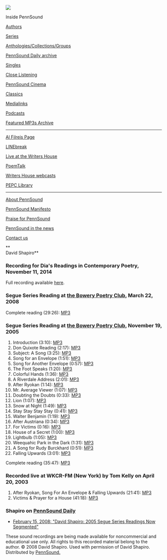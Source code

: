 ![](PennSound_flat.gif)

  

  
  

Inside PennSound

[Authors](authors.php)

[Series](series.php)

[Anthologies/Collections/Groups](anthologies.php)

[PennSound Daily archive](http://writing.upenn.edu/pennsound/daily)

[Singles](http://writing.upenn.edu/pennsound/singles)

[Close Listening](Close-Listening.php)

[PennSound Cinema](video.php)

[Classics](classics.php)

[Medialinks](http://writing.upenn.edu/wh/multimedia/medialinks/index.php)

[Podcasts](http://writing.upenn.edu/pennsound/podcasts.php)

[Featured MP3s Archive](featured-resources-archive.php)

------------------------------------------------------------------------

[Al Filreis Page](Filreis.html)

[LINEbreak](LINEbreak.html)

[Live at the Writers House](http://writing.upenn.edu/%7Ewh/involved/series/live/)

[PoemTalk](http://jacket2.org/content/poem-talk)

[Writers House webcasts](http://writing.upenn.edu/%7Ewh/webcasts/)

[PEPC
Library](http://writing.upenn.edu/pepc/contents.html)

------------------------------------------------------------------------

[About PennSound](http://writing.upenn.edu/pennsound/about.php)

[PennSound Manifesto](http://writing.upenn.edu/pennsound/manifesto.php)

<span class="quoted1">[Praise for PennSound](http://writing.upenn.edu/pennsound/praise.php)</span>

[PennSound in the news](http://writing.upenn.edu/pennsound/news)

[Contact us](mailto:pennsound@writing.upenn.edu)

**  
David Shapiro**

### Recording for Dia's Readings in Contemporary Poetry, November 11, 2014

Full recording available [here](http://www.diaart.org/media/watch-listen/david-shapiro-and-angelo-micah-olin-video-from-readings-in-contemporary-poetry/category/poetry-reading/media-type/video).

### Segue Series Reading at [the Bowery Poetry Club](Segue-BPC.html#3-26-08), March 22, 2008

Complete reading (29:26): [MP3](http://media.sas.upenn.edu/pennsound/authors/Shapiro/Shapiro-David_Segue-Series_BPC_3-22-08.mp3)

### Segue Series Reading at [the Bowery Poetry Club](Segue-BPC.html), November 19, 2005

1.  Introduction (3:10): [MP3](http://media.sas.upenn.edu/pennsound/authors/Shapiro/Segue_11-19-05/Shapiro-David_01_Intro_Segue_NY_11-19-05.mp3)
2.  Don Quixote Reading (2:17): [MP3](http://media.sas.upenn.edu/pennsound/authors/Shapiro/Segue_11-19-05/Shapiro-David_02_Don-Quixote_Segue_NY_11-19-05.mp3)
3.  Subject: A Song (3:25): [MP3](http://media.sas.upenn.edu/pennsound/authors/Shapiro/Segue_11-19-05/Shapiro-David_03_Subject_Segue_NY_11-19-05.mp3)
4.  Song for an Envelope (1:51): [MP3](http://media.sas.upenn.edu/pennsound/authors/Shapiro/Segue_11-19-05/Shapiro-David_04_Song-for-envelope_Segue_NY_11-19-05.mp3)
5.  Song for Another Envelope (0:57): [MP3](http://media.sas.upenn.edu/pennsound/authors/Shapiro/Segue_11-19-05/Shapiro-David_05_Song-for-another_Segue_NY_11-19-05.mp3)
6.  The Foot Speaks (1:20): [MP3](http://media.sas.upenn.edu/pennsound/authors/Shapiro/Segue_11-19-05/Shapiro-David_06_The-Foot_Segue_NY_11-19-05.mp3)
7.  Colorful Hands (1:36): [MP3](http://media.sas.upenn.edu/pennsound/authors/Shapiro/Segue_11-19-05/Shapiro-David_07_Colorful-Hands_Segue_NY_11-19-05.mp3)
8.  A Riverdale Address (2:01): [MP3](http://media.sas.upenn.edu/pennsound/authors/Shapiro/Segue_11-19-05/Shapiro-David_08_Riverdale_Segue_NY_11-19-05.mp3)
9.  After Ryokan (1:14): [MP3](http://media.sas.upenn.edu/pennsound/authors/Shapiro/Segue_11-19-05/Shapiro-David_09_After-Ryokan_Segue_NY_11-19-05.mp3)
10. Mr. Average Viewer (1:07): [MP3](http://media.sas.upenn.edu/pennsound/authors/Shapiro/Segue_11-19-05/Shapiro-David_10_Mr-Average_Segue_NY_11-19-05.mp3)
11. Doubting the Doubts (0:33): [MP3](http://media.sas.upenn.edu/pennsound/authors/Shapiro/Segue_11-19-05/Shapiro-David_11_Doubting_Segue_NY_11-19-05.mp3)
12. Lion (1:07): [MP3](http://media.sas.upenn.edu/pennsound/authors/Shapiro/Segue_11-19-05/Shapiro-David_12_Lion_Segue_NY_11-19-05.mp3)
13. Snow at Night (1:49): [MP3](http://media.sas.upenn.edu/pennsound/authors/Shapiro/Segue_11-19-05/Shapiro-David_13_Snow-at-Night_Segue_NY_11-19-05.mp3)
14. Stay Stay Stay Stay (0:41): [MP3](http://media.sas.upenn.edu/pennsound/authors/Shapiro/Segue_11-19-05/Shapiro-David_14_Stay_Segue_NY_11-19-05.mp3)
15. Walter Benjamin (1:19): [MP3](http://media.sas.upenn.edu/pennsound/authors/Shapiro/Segue_11-19-05/Shapiro-David_15_Walter-Benjamin_Segue_NY_11-19-05.mp3)
16. After Austriana (0:34): [MP3](http://media.sas.upenn.edu/pennsound/authors/Shapiro/Segue_11-19-05/Shapiro-David_16_After-Austriana_Segue_NY_11-19-05.mp3)
17. For Victims (0:16): [MP3](http://media.sas.upenn.edu/pennsound/authors/Shapiro/Segue_11-19-05/Shapiro-David_17_For-Victims_Segue_NY_11-19-05.mp3)
18. House of a Secret (1:00): [MP3](http://media.sas.upenn.edu/pennsound/authors/Shapiro/Segue_11-19-05/Shapiro-David_18_House-of-a-Secret_Segue_NY_11-19-05.mp3)
19. Lightbulb (1:05): [MP3](http://media.sas.upenn.edu/pennsound/authors/Shapiro/Segue_11-19-05/Shapiro-David_19_Lightbulb_Segue_NY_11-19-05.mp3)
20. Weequahic Park in the Dark (1:31): [MP3](http://media.sas.upenn.edu/pennsound/authors/Shapiro/Segue_11-19-05/Shapiro-David_20_Weequahic-Park_Segue_NY_11-19-05.mp3)
21. A Song for Rudy Burckhard (0:51): [MP3](http://media.sas.upenn.edu/pennsound/authors/Shapiro/Segue_11-19-05/Shapiro-David_21_A-Song-for-Rudy_Segue_NY_11-19-05.mp3)
22. Falling Upwards (3:01): [MP3](http://media.sas.upenn.edu/pennsound/authors/Shapiro/Segue_11-19-05/Shapiro-David_22_Falling-Upwards_Segue_NY_11-19-05.mp3)

Complete reading (35:47): [MP3](http://media.sas.upenn.edu/pennsound/authors/Shapiro/Shapiro-David_Segue_NY_11-19-05.mp3)

### Recorded live at WKCR-FM (New York) by Tom Kelly on April 20, 2003

1.  After Ryokan, Song For An Envelope & Falling Upwards (21:41): [MP3](http://media.sas.upenn.edu/pennsound/authors/Shapiro/Shapiro-David_01_After-Ryokan_Song-For-An-Envelope_Falling-Upwards_wkcr_04-20-03.mp3)
2.  Victims & Prayer for a House (41:18): [MP3](http://media.sas.upenn.edu/pennsound/authors/Shapiro/Shapiro-David_02_Victims_Prayer-for-a-House_wkcr_04-20-03.mp3)

### Shapiro on [PennSound Daily](http://writing.upenn.edu/pennsound/daily)

-   [February 15, 2008: "David Shapiro: 2005 Segue Series Readings Now Segmented"](http://writing.upenn.edu/pennsound/daily/200803.php#3_16:48)

These sound recordings are being made available for
noncommercial and educational use only. All rights to this recorded material
belong to the author. © 2008 David Shapiro. Used with permission of David
Shapiro. Distributed by [PennSound.](../index.html)
